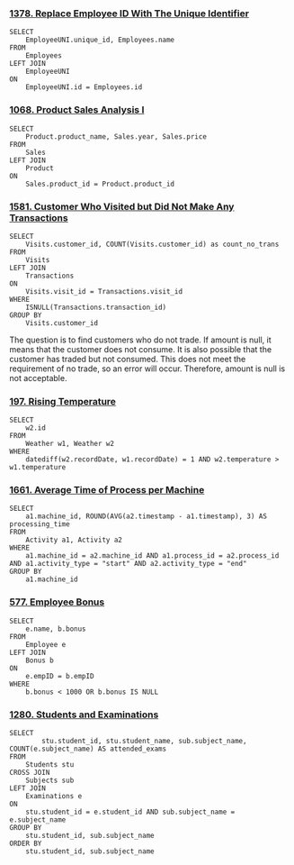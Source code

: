 ### [1378. Replace Employee ID With The Unique Identifier](https://leetcode.cn/problems/replace-employee-id-with-the-unique-identifier/)

```mysql
SELECT
    EmployeeUNI.unique_id, Employees.name
FROM
    Employees
LEFT JOIN
    EmployeeUNI
ON
    EmployeeUNI.id = Employees.id
```

### [1068. Product Sales Analysis I](https://leetcode.cn/problems/product-sales-analysis-i/)

```mysql
SELECT 
    Product.product_name, Sales.year, Sales.price
FROM
    Sales
LEFT JOIN
    Product
ON
    Sales.product_id = Product.product_id
```

### [1581. Customer Who Visited but Did Not Make Any Transactions](https://leetcode.cn/problems/customer-who-visited-but-did-not-make-any-transactions/)

```mysql
SELECT
    Visits.customer_id, COUNT(Visits.customer_id) as count_no_trans
FROM
    Visits
LEFT JOIN
    Transactions
ON
    Visits.visit_id = Transactions.visit_id
WHERE
    ISNULL(Transactions.transaction_id)
GROUP BY
    Visits.customer_id
```

The question is to find customers who do not trade. If amount is null, it means that the customer does not consume. It is also possible that the customer has traded but not consumed. This does not meet the requirement of no trade, so an error will occur. Therefore, amount is null is not acceptable.

### [197. Rising Temperature](https://leetcode.cn/problems/rising-temperature/)

```mysql
SELECT
    w2.id
FROM 
    Weather w1, Weather w2
WHERE
    datediff(w2.recordDate, w1.recordDate) = 1 AND w2.temperature > w1.temperature
```

### [1661. Average Time of Process per Machine](https://leetcode.cn/problems/average-time-of-process-per-machine/)

```mysql
SELECT
    a1.machine_id, ROUND(AVG(a2.timestamp - a1.timestamp), 3) AS processing_time
FROM
    Activity a1, Activity a2
WHERE
    a1.machine_id = a2.machine_id AND a1.process_id = a2.process_id AND a1.activity_type = "start" AND a2.activity_type = "end"
GROUP BY
    a1.machine_id
```

### [577. Employee Bonus](https://leetcode.cn/problems/employee-bonus/)

```mysql
SELECT
    e.name, b.bonus
FROM
    Employee e
LEFT JOIN
    Bonus b
ON
    e.empID = b.empID
WHERE
    b.bonus < 1000 OR b.bonus IS NULL
```

### [1280. Students and Examinations](https://leetcode.cn/problems/students-and-examinations/)

```mysql
SELECT
        stu.student_id, stu.student_name, sub.subject_name, COUNT(e.subject_name) AS attended_exams
FROM
    Students stu 
CROSS JOIN
    Subjects sub 
LEFT JOIN
    Examinations e
ON
    stu.student_id = e.student_id AND sub.subject_name = e.subject_name
GROUP BY
    stu.student_id, sub.subject_name
ORDER BY
    stu.student_id, sub.subject_name
```

